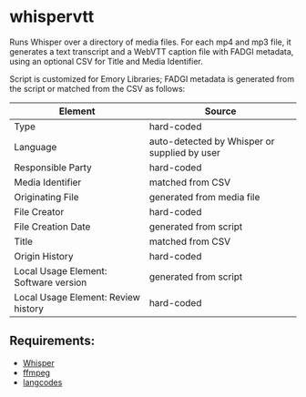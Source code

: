 # whispervtt
Runs Whisper over a directory of media files.  For each mp4 and mp3 file, it generates a text transcript and a WebVTT caption file with FADGI metadata, using an optional CSV for Title and Media Identifier.

Script is customized for Emory Libraries; FADGI metadata is generated from the script or matched from the CSV as follows:

Element | Source
--- | ---
Type | hard-coded
Language | auto-detected by Whisper or supplied by user
Responsible Party | hard-coded
Media Identifier | matched from CSV
Originating File | generated from media file
File Creator | hard-coded
File Creation Date | generated from script
Title | matched from CSV
Origin History | hard-coded
Local Usage Element: Software version | generated from script
Local Usage Element: Review history | hard-coded

## Requirements:
- [Whisper](https://github.com/openai/whisper)
- [ffmpeg](https://ffmpeg.org/)
- [langcodes](https://pypi.org/project/langcodes/)
